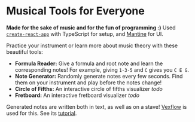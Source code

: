 # Musical Tools for Everyone

**Made for the sake of music and for the fun of programming :)** Used [`create-react-app`](https://create-react-app.dev/) with TypeScript for setup, and [Mantine](https://www.mantine.dev/) for UI.

Practice your instrument or learn more about music theory with these beautiful tools:

- **Formula Reader:** Give a formula and root note and learn the corresponding notes! For example, giving `1-3-5` and `C` gives you `C E G`.
- **Note Generator:** Randomly generate notes every few seconds. Find them on your instrument and play before the notes change!
- **Circle of Fifths:** An interactive circle of fifths visualizer _todo_
- **Fretboard:** An interactive fretboard visualizer _todo_

Generated notes are written both in text, as well as on a stave! [Vexflow](https://www.vexflow.com/) is used for this. See its [tutorial](https://github.com/0xfe/vexflow/wiki/Tutorial).
